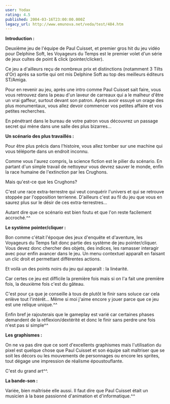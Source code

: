 ```yaml
---
user: Yodax
rating: 4.5
published: 2004-03-16T23:00:00.000Z
legacy_url: http://www.emunova.net/veda/test/484.htm
---
```

**Introduction :**  

  

Deuxième jeu de l'équipe de Paul Cuisset, et premier gros hit du jeu vidéo pour Delphine Soft, les Voyageurs du Temps est le premier volet d'un série de jeux cultes de point & click (pointer/clicker).  

Ce jeu a d'ailleurs reçu de nombreux prix et distinctions (notamment 3 Tilts d'Or) après sa sortie qui ont mis Delphine Soft au top des meilleurs éditeurs ST/Amiga.  

Pour en revenir au jeu, après une intro comme Paul Cuisset sait faire, vous vous retrouvez dans la peau d'un laveur de carreaux qui a le malheur d'être un vrai gaffeur, surtout devant son patron. Après avoir essuyé un orage des plus monumentaux, vous allez devoir commencer vos petites affaire et vos petites recherches.  

En pénétrant dans le bureau de votre patron vous découvrez un passage secret qui mène dans une salle des plus bizarres...  

  

**Un scénario des plus travaillés :**  

  

Pour être plus précis dans l'histoire, vous allez tomber sur une machine qui vous téléporte dans un endroit inconnu.  

Comme vous l'aurez compris, la science fiction est le pilier du scénario. En partant d'un simple travail de nettoyeur vous devrez sauver le monde, enfin la race humaine de l'extinction par les Crughons.   

Mais qu'est-ce que les Crughons?  

C'est une race extra-terrestre qui veut conquérir l'univers et qui se retrouve stoppée par l'opposition terrienne. D'ailleurs c'est au fil du jeu que vous en saurez plus sur le désir de ces extra-terrestres...   

Autant dire que ce scénario est bien foutu et que l'on reste facilement accroché.^^  

  

  

**Le système pointer/cliquer :**  

  

Bon comme c'était l'époque des jeux d'enquête et d'aventure, les Voyageurs du Temps fait donc partie des système de jeu pointer/cliquer. Vous devez donc chercher des objets, des indices, les ramasser interagir avec pour enfin avancer dans le jeu. Un menu contextuel apparaît en faisant un clic droit et permettant différentes actions.  

Et voilà un des points noirs du jeu qui apparaît : la linéarité.   

Car certes ce jeu est difficile la première fois mais si on l'a fait une première fois, la deuxième fois c'est du gâteau.  

C'est pour ça que je conseille à tous de plutôt le finir sans soluce car cela enlève tout l'intérêt... Même si moi j'aime encore y jouer parce que ce jeu est une relique unique.^^  

Enfin bref je rajouterais que le gameplay est varié car certaines phases demandent de la réflexion/dextérité et donc le finir sans perdre une fois n'est pas si simple^^  

  

**Les graphismes :**  

  

On ne va pas dire que ce sont d'excellents graphismes mais l'utilisation du pixel est quelque chose que Paul Cuisset et son équipe sait maîtriser que se soit les décors ou les mouvements de personnages ou encore les sprites, tout dégage une impression de réalisme époustouflante.   

C'est du grand art^^.  

  

**La bande-son :**  

  

Variée, bien maîtrisée elle aussi. Il faut dire que Paul Cuisset était un musicien à la base passionné d'animation et d'informatique.^^
